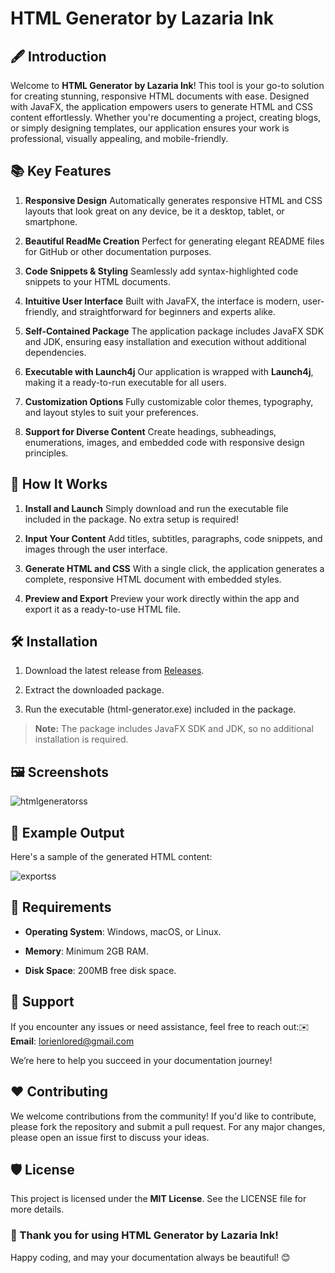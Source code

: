 HTML Generator by Lazaria Ink
=============================

🖋️ Introduction
----------------

Welcome to **HTML Generator by Lazaria Ink**! This tool is your go-to solution for creating stunning, responsive HTML documents with ease. Designed with JavaFX, the application empowers users to generate HTML and CSS content effortlessly. Whether you're documenting a project, creating blogs, or simply designing templates, our application ensures your work is professional, visually appealing, and mobile-friendly.

📚 Key Features
---------------

1.  **Responsive Design** Automatically generates responsive HTML and CSS layouts that look great on any device, be it a desktop, tablet, or smartphone.
    
2.  **Beautiful ReadMe Creation** Perfect for generating elegant README files for GitHub or other documentation purposes.
    
3.  **Code Snippets & Styling** Seamlessly add syntax-highlighted code snippets to your HTML documents.
    
4.  **Intuitive User Interface** Built with JavaFX, the interface is modern, user-friendly, and straightforward for beginners and experts alike.
    
5.  **Self-Contained Package** The application package includes JavaFX SDK and JDK, ensuring easy installation and execution without additional dependencies.
    
6.  **Executable with Launch4j** Our application is wrapped with **Launch4j**, making it a ready-to-run executable for all users.
    
7.  **Customization Options** Fully customizable color themes, typography, and layout styles to suit your preferences.
    
8.  **Support for Diverse Content** Create headings, subheadings, enumerations, images, and embedded code with responsive design principles.
    

🎨 How It Works
---------------

1.  **Install and Launch** Simply download and run the executable file included in the package. No extra setup is required!
    
2.  **Input Your Content** Add titles, subtitles, paragraphs, code snippets, and images through the user interface.
    
3.  **Generate HTML and CSS** With a single click, the application generates a complete, responsive HTML document with embedded styles.
    
4.  **Preview and Export** Preview your work directly within the app and export it as a ready-to-use HTML file.
    

🛠️ Installation
----------------

1.  Download the latest release from [Releases](https://github.com/yourusername/html-generator/releases).
    
2.  Extract the downloaded package.
    
3.  Run the executable (html-generator.exe) included in the package.
    

> **Note:** The package includes JavaFX SDK and JDK, so no additional installation is required.

🖼️ Screenshots
---------------

![htmlgeneratorss](https://github.com/user-attachments/assets/e99cf256-fa2d-4dd6-a629-771486dcf059)


📜 Example Output
-----------------

Here's a sample of the generated HTML content:

![exportss](https://github.com/user-attachments/assets/ddb60547-b961-486c-8d7f-5e0420c73907)


🧩 Requirements
---------------

*   **Operating System**: Windows, macOS, or Linux.
    
*   **Memory**: Minimum 2GB RAM.
    
*   **Disk Space**: 200MB free disk space.
    

📩 Support
----------

If you encounter any issues or need assistance, feel free to reach out:✉️ **Email**: lorienlored@gmail.com

We’re here to help you succeed in your documentation journey!

❤️ Contributing
---------------

We welcome contributions from the community! If you'd like to contribute, please fork the repository and submit a pull request. For any major changes, please open an issue first to discuss your ideas.

🛡️ License
-----------

This project is licensed under the **MIT License**. See the LICENSE file for more details.

### 🌟 Thank you for using HTML Generator by Lazaria Ink!

Happy coding, and may your documentation always be beautiful! 😊
